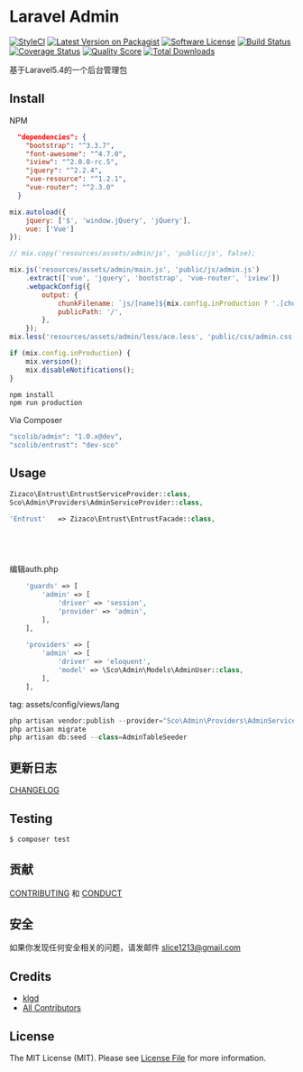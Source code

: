 # Laravel Admin

[![StyleCI][ico-styleci]][link-styleci]
[![Latest Version on Packagist][ico-version]][link-packagist]
[![Software License][ico-license]](LICENSE.md)
[![Build Status][ico-travis]][link-travis]
[![Coverage Status][ico-scrutinizer]][link-scrutinizer]
[![Quality Score][ico-code-quality]][link-code-quality]
[![Total Downloads][ico-downloads]][link-downloads]

基于Laravel5.4的一个后台管理包


## Install
NPM
```json
  "dependencies": {
    "bootstrap": "^3.3.7",
    "font-awesome": "^4.7.0",
    "iview": "^2.0.0-rc.5",
    "jquery": "^2.2.4",
    "vue-resource": "^1.2.1",
    "vue-router": "^2.3.0"
  }
```

```javascript
mix.autoload({
    jquery: ['$', 'window.jQuery', 'jQuery'],
    vue: ['Vue']
});

// mix.copy('resources/assets/admin/js', 'public/js', false);

mix.js('resources/assets/admin/main.js', 'public/js/admin.js')
    .extract(['vue', 'jquery', 'bootstrap', 'vue-router', 'iview'])
    .webpackConfig({
        output: {
            chunkFilename: `js/[name]${mix.config.inProduction ? '.[chunkhash].chunk.js' : '.chunk.js'}`,
            publicPath: '/',
        },
    });
mix.less('resources/assets/admin/less/ace.less', 'public/css/admin.css');

if (mix.config.inProduction) {
    mix.version();
    mix.disableNotifications();
}
```

```sh
npm install 
npm run production
```


Via Composer

``` bash
"scolib/admin": "1.0.x@dev",
"scolib/entrust": "dev-sco"
```

## Usage

``` php
Zizaco\Entrust\EntrustServiceProvider::class,
Sco\Admin\Providers\AdminServiceProvider::class,

'Entrust'   => Zizaco\Entrust\EntrustFacade::class,



    
```

编辑auth.php
```php
    'guards' => [
        'admin' => [
            'driver' => 'session',
            'provider' => 'admin',
        ],
    ],
    
    'providers' => [
        'admin' => [
            'driver' => 'eloquent',
            'model' => \Sco\Admin\Models\AdminUser::class,
        ],
    ],
```

tag: assets/config/views/lang
```php
php artisan vendor:publish --provider="Sco\Admin\Providers\AdminServiceProvider" --tag="config" --force
php artisan migrate
php artisan db:seed --class=AdminTableSeeder
```

## 更新日志

 [CHANGELOG](CHANGELOG.md) 

## Testing

``` bash
$ composer test
```

## 贡献

 [CONTRIBUTING](CONTRIBUTING.md) 和 [CONDUCT](CONDUCT.md) 

## 安全

如果你发现任何安全相关的问题，请发邮件 slice1213@gmail.com

## Credits

- [klgd][link-author]
- [All Contributors][link-contributors]

## License

The MIT License (MIT). Please see [License File](LICENSE.md) for more information.

[ico-styleci]: https://styleci.io/repos/82435198/shield?branch=master
[ico-version]: https://img.shields.io/packagist/v/ScoLib/admin.svg?style=flat-square
[ico-license]: https://img.shields.io/badge/license-MIT-brightgreen.svg?style=flat-square
[ico-travis]: https://img.shields.io/travis/ScoLib/admin/master.svg?style=flat-square
[ico-scrutinizer]: https://img.shields.io/scrutinizer/coverage/g/ScoLib/admin.svg?style=flat-square
[ico-code-quality]: https://img.shields.io/scrutinizer/g/ScoLib/admin.svg?style=flat-square
[ico-downloads]: https://img.shields.io/packagist/dt/ScoLib/admin.svg?style=flat-square

[link-styleci]: https://styleci.io/repos/82435198
[link-packagist]: https://packagist.org/packages/ScoLib/admin
[link-travis]: https://travis-ci.org/ScoLib/admin
[link-scrutinizer]: https://scrutinizer-ci.com/g/ScoLib/admin/?branch=master
[link-code-quality]: https://scrutinizer-ci.com/g/ScoLib/admin
[link-downloads]: https://packagist.org/packages/ScoLib/admin
[link-author]: https://github.com/klgd
[link-contributors]: ../../contributors
